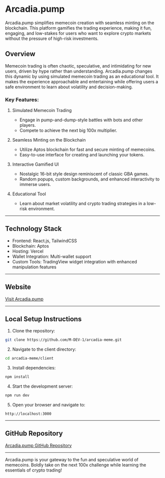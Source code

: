 # Arcadia.pump

Arcadia.pump simplifies memecoin creation with seamless minting on the blockchain. This platform gamifies the trading experience, making it fun, engaging, and low-stakes for users who want to explore crypto markets without the pressure of high-risk investments.

## Overview

Memecoin trading is often chaotic, speculative, and intimidating for new users, driven by hype rather than understanding. Arcadia.pump changes this dynamic by using simulated memecoin trading as an educational tool. It makes the experience approachable and entertaining while offering users a safe environment to learn about volatility and decision-making.

### Key Features:

1. Simulated Memecoin Trading

   - Engage in pump-and-dump-style battles with bots and other players.
   - Compete to achieve the next big 100x multiplier.

2. Seamless Minting on the Blockchain

   - Utilize Aptos blockchain for fast and secure minting of memecoins.
   - Easy-to-use interface for creating and launching your tokens.

3. Interactive Gamified UI

   - Nostalgic 16-bit style design reminiscent of classic GBA games.
   - Random popups, custom backgrounds, and enhanced interactivity to immerse users.

4. Educational Tool
   - Learn about market volatility and crypto trading strategies in a low-risk environment.

---

## Technology Stack

- Frontend: React.js, TailwindCSS
- Blockchain: Aptos
- Hosting: Vercel
- Wallet Integration: Multi-wallet support
- Custom Tools: TradingView widget integration with enhanced manipulation features

---

## Website

[Visit Arcadia.pump](https://arcadiapump.vercel.app/)

---

## Local Setup Instructions

1. Clone the repository:

```bash
git clone https://github.com/M-DEV-1/arcadia-meme.git
```

2. Navigate to the client directory:

```bash
cd arcadia-meme/client
```

3. Install dependencies:

```bash
npm install
```

4. Start the development server:

```bash
npm run dev
```

5. Open your browser and navigate to:

```
http://localhost:3000
```

---

## GitHub Repository

[Arcadia.pump GitHub Repository](https://github.com/M-DEV-1/arcadia-meme)

---

Arcadia.pump is your gateway to the fun and speculative world of memecoins. Boldly take on the next 100x challenge while learning the essentials of crypto trading!

